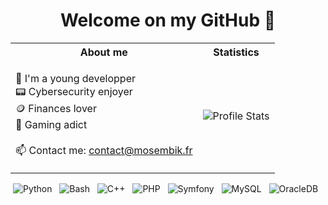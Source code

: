 <h1 align="center">Welcome on my GitHub 👾</h1>
<table align="center">
 <tr>
   <th>About me</th>
   <th>Statistics</th>
 </tr>
 <tr>
    <td>
      <div align="left">
        <p>
          🙌 I'm a young developper <br>
          📟 Cybersecurity enjoyer <br>
          🪙 Finances lover <br>
          👾 Gaming adict <br><br>
          📫 Contact me: <a href="mailto:contact@mosembik.fr">contact@mosembik.fr<a>
        </p>
      </div>
    </td>
    <td>
      <img alt="Profile Stats" src="https://github-readme-stats.vercel.app/api?username=mosembik&count_private=true&show_icons=true&hide_rank=true&hide_title=true&custom_title=MOSEMBIK%27s%20Stats&include_all_commits=true&hide=stars&title_color=b865fd&text_color=b497ff&border_color=b865fd&bg_color=080c2b&icon_color=b865fd" />
    </td>
 </tr>
</table>
<div align="center">
  <img src="https://img.shields.io/badge/-Python-white?logo=python&logoColor=black&link=https://www.python.org/" alt="Python">&nbsp;&nbsp;
  <img src="https://img.shields.io/badge/-Bash-white?logo=gnubash&logoColor=black&link=https://tiswww.case.edu/php/chet/bash/bashtop.html" alt="Bash">&nbsp;&nbsp;
  <img src="https://img.shields.io/badge/-C++-white?logo=cplusplus&logoColor=black&link=https://www.cplusplus.com/" alt="C++">&nbsp;&nbsp;
  <img src="https://img.shields.io/badge/-PHP-white?logo=php&logoColor=black&link=https://www.php.net/" alt="PHP">&nbsp;&nbsp;
  <img src="https://img.shields.io/badge/-Symfony-white?logo=symfony&logoColor=black&link=https://symfony.com/" alt="Symfony">&nbsp;&nbsp;
  <img src="https://img.shields.io/badge/-MySQL-white?logo=mysql&logoColor=black&link=https://www.mysql.com/" alt="MySQL">&nbsp;&nbsp;
  <img src="https://img.shields.io/badge/-Oracle DB-white?logo=oracle&logoColor=black&link=https://www.oracle.com/fr/database/" alt="OracleDB">&nbsp;&nbsp;
</div>
